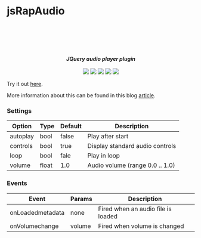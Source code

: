# jsRapAudio

<div align="center" style="padding-top: 50px">
    <br>
    <br>
    <b><i>JQuery audio player plugin </i></b>
    <br>
    <br>
    <img src="https://img.shields.io/github/downloads/Thibor/jsRapAudio/total?color=critical&style=for-the-badge">
    <img src="https://img.shields.io/github/license/Thibor/jsRapAudio?color=blue&style=for-the-badge">
    <img src="https://img.shields.io/github/v/release/Thibor/jsRapAudio?color=blue&label=Latest%20release&style=for-the-badge">
    <img src="https://img.shields.io/github/last-commit/Thibor/jsRapAudio?color=critical&style=for-the-badge">
	<img src="https://img.shields.io/github/commits-since/Thibor/jsRapAudio/latest?style=for-the-badge">
</div>

Try it out <a href="https://thibor.github.io/jsRapAudio/">here</a>.

More information about this can be found in this blog <a href="https://www.jqueryscript.net/other/Music-Player-Audio-Visualizer-jsRapAudio.html">article</a>.

### Settings

Option | Type | Default | Description
------ | ---- | ------- | -----------
autoplay | bool | false | Play after start
controls | bool | true | Display standard audio controls
loop | bool | fale | Play in loop
volume | float | 1.0 | Audio volume (range 0.0 .. 1.0)

### Events

Event | Params | Description
------ | ---- | -------
onLoadedmetadata | none | Fired when an audio file is loaded
onVolumechange | volume | Fired when volume is changed
